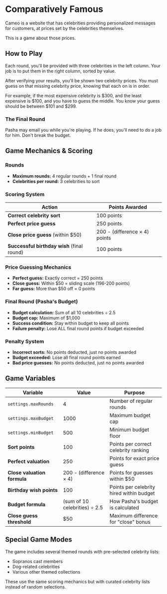 # Comparatively Famous

Cameo is a website that has celebrities providing personalized messages for customers, at prices set by the celebrities themselves.

This is a game about those prices.

## How to Play

Each round, you'll be provided with three celebrities in the left column. Your job is to put them in the right column, sorted by value.

After verifying your results, you'll be shown two celebrity prices. You must guess on that missing celebrity price, knowing that each on is in order.

For example, if the most expensive celebrity is $300, and the least expensive is $100, and you have to guess the middle. You know your guess should be between $101 and $299.

### The Final Round

Pasha may email you while you're playing. If he does, you'll need to do a job for him. Don't break the budget.

## Game Mechanics & Scoring

### Rounds

- **Maximum rounds:** 4 regular rounds + 1 final round
- **Celebrities per round:** 3 celebrities to sort

### Scoring System

| Action                                     | Points Awarded                |
| ------------------------------------------ | ----------------------------- |
| **Correct celebrity sort**                 | 100 points                    |
| **Perfect price guess**                    | 250 points                    |
| **Close price guess** (within $50)         | 200 - (difference × 4) points |
| **Successful birthday wish** (final round) | 100 points                    |

### Price Guessing Mechanics

- **Perfect guess:** Exactly correct = 250 points
- **Close guess:** Within $50 = sliding scale (196-200 points)
- **Far guess:** More than $50 off = 0 points

### Final Round (Pasha's Budget)

- **Budget calculation:** Sum of all 10 celebrities ÷ 2.5
- **Budget cap:** Maximum of $1,000
- **Success condition:** Stay within budget to keep all points
- **Failure penalty:** Lose ALL final round points if budget exceeded

### Penalty System

- **Incorrect sorts:** No points deducted, just no points awarded
- **Budget exceeded:** Lose all final round points earned
- **Bad price guesses:** No points deducted, just no points awarded

## Game Variables

| Variable                    | Value                         | Purpose                                  |
| --------------------------- | ----------------------------- | ---------------------------------------- |
| `settings.maxRounds`        | 4                             | Number of regular rounds                 |
| `settings.maxBudget`        | 1000                          | Maximum budget cap                       |
| `settings.minBudget`        | 500                           | Minimum budget floor                     |
| **Sort points**             | 100                           | Points per correct celebrity ranking     |
| **Perfect valuation**       | 250                           | Points for exact price guess             |
| **Close valuation formula** | 200 - (difference × 4)        | Points for guesses within $50            |
| **Birthday wish points**    | 100                           | Points per celebrity hired within budget |
| **Budget formula**          | (sum of 10 celebrities) ÷ 2.5 | How Pasha's budget is calculated         |
| **Close guess threshold**   | $50                           | Maximum difference for "close" bonus     |

## Special Game Modes

The game includes several themed rounds with pre-selected celebrity lists:

- Sopranos cast members
- Dog-related celebrities
- Various other themed collections

These use the same scoring mechanics but with curated celebrity lists instead of random selections.
